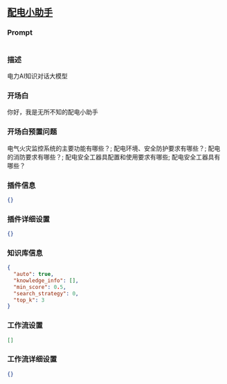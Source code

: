 
## [配电小助手](https://www.coze.cn/store/bot/7340578112188661801)
### Prompt
```md

```
### 描述
电力AI知识对话大模型
### 开场白
你好，我是无所不知的配电小助手
### 开场白预置问题
电气火灾监控系统的主要功能有哪些？;
配电环境、安全防护要求有哪些？;
配电的消防要求有哪些？;
配电安全工器具配置和使用要求有哪些;
配电安全工器具有哪些？
### 插件信息
```json
{}
```
### 插件详细设置
```json
{}
```
### 知识库信息
```json
{
  "auto": true,
  "knowledge_info": [],
  "min_score": 0.5,
  "search_strategy": 0,
  "top_k": 3
}
```
### 工作流设置
```json
[]
```
### 工作流详细设置
```json
{}
```
